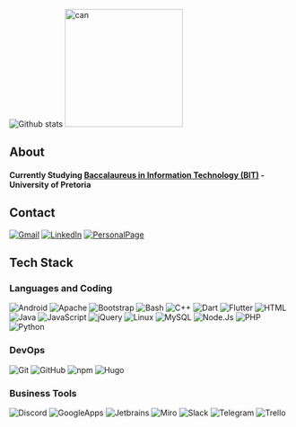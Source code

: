 ![Github stats](https://github-readme-stats.vercel.app/api?username=bitBadger8&theme=bear&show_icons=true&count_private=true)
<img src="https://media.giphy.com/media/U44oEFAkQevhcFfc2v/giphy.gif" alt="can" width="210"/>

## About

#### Currently Studying <a href="https://www.up.ac.za/school-of-information-technology/article/34748/bit" target="_blank">Baccalaureus in Information Technology (BIT)</a> - University of Pretoria

## Contact

<p><a href="mailto:kevindupreez8@gmail.com" target="_blank"><img alt="Gmail" src="https://img.shields.io/badge/Email-%2312100E.svg?&style=for-the-badge&logo=Gmail" /></a> <a href="https://www.linkedin.com/in/kevindupreez8" target="_blank"><img alt="LinkedIn" src="https://img.shields.io/badge/linkedin-%2312100E.svg?&style=for-the-badge&logo=linkedin" /></a> <a href="https://bitbadger8.github.io/" target="_blank"><img alt="PersonalPage" src="https://img.shields.io/badge/Personal Page-%2312100E.svg?&style=for-the-badge&logo=linux&logoColor=cyan" /></a></p>

## Tech Stack

### Languages and Coding

<p>
<img alt="Android" src="https://img.shields.io/badge/Android-%2312100E.svg?&style=for-the-badge&logo=Android" /> <img alt="Apache" src="https://img.shields.io/badge/Apache-%2312100E.svg?&style=for-the-badge&logo=Apache" /> <img alt="Bootstrap" src="https://img.shields.io/badge/Bootstrap-%2312100E.svg?&style=for-the-badge&logo=Bootstrap" /> <img alt="Bash" src="https://img.shields.io/badge/Bash-%2312100E.svg?&style=for-the-badge&logo=GNUBash" /> <img alt="C++" src="https://img.shields.io/badge/C++-%2312100E.svg?&style=for-the-badge&logo=Cplusplus" /> <img alt="Dart" src="https://img.shields.io/badge/Dart-%2312100E.svg?&style=for-the-badge&logo=Dart" /> <img alt="Flutter" src="https://img.shields.io/badge/Flutter-%2312100E.svg?&style=for-the-badge&logo=flutter" /> <img alt="HTML" src="https://img.shields.io/badge/HTML-%2312100E.svg?&style=for-the-badge&logo=HTML5" /> <img alt="Java" src="https://img.shields.io/badge/Java-%2312100E.svg?&style=for-the-badge&logo=Java" /> <img alt="JavaScript" src="https://img.shields.io/badge/JavaScript-%2312100E.svg?&style=for-the-badge&logo=JavaScript" /> 
<img alt="jQuery" src="https://img.shields.io/badge/jQuery-%2312100E.svg?&style=for-the-badge&logo=jQuery" /> 
<img alt="Linux" src="https://img.shields.io/badge/Linux-%2312100E.svg?&style=for-the-badge&logo=Linux" /> 
<img alt="MySQL" src="https://img.shields.io/badge/MySQL-%2312100E.svg?&style=for-the-badge&logo=MySQL" /> 
<img alt="Node.Js" src="https://img.shields.io/badge/Node.Js-%2312100E.svg?&style=for-the-badge&logo=node.js" /> 
<img alt="PHP" src="https://img.shields.io/badge/PHP-%2312100E.svg?&style=for-the-badge&logo=PHP" /> 
<img alt="Python" src="https://img.shields.io/badge/Python-%2312100E.svg?&style=for-the-badge&logo=Python" /></p>

### DevOps

<p>
<img alt="Git" src= "https://img.shields.io/badge/Git-%2312100E.svg?&style=for-the-badge&logo=Git" /> <img alt="GitHub" src= "https://img.shields.io/badge/GitHub-%2312100E.svg?&style=for-the-badge&logo=GitHub" /> <img alt="npm" src= "https://img.shields.io/badge/npm-%2312100E.svg?&style=for-the-badge&logo=npm" /> <img alt="Hugo" src= "https://img.shields.io/badge/Hugo-%2312100E.svg?&style=for-the-badge&logo=Hugo" /></p>

### Business Tools

<p>
<img alt="Discord" src = "https://img.shields.io/badge/Discord-%2312100E.svg?&style=for-the-badge&logo=Discord" /> <img alt="GoogleApps" src = "https://img.shields.io/badge/GoogleApps-%2312100E.svg?&style=for-the-badge&logo=Google" /> <img alt="Jetbrains" src = "https://img.shields.io/badge/Jetbrains-%2312100E.svg?&style=for-the-badge&logo=Jetbrains" /> <img alt="Miro" src = "https://img.shields.io/badge/Miro-%2312100E.svg?&style=for-the-badge&logo=Miro" /> <img alt="Slack" src = "https://img.shields.io/badge/Slack-%2312100E.svg?&style=for-the-badge&logo=Slack" /> <img alt="Telegram" src = "https://img.shields.io/badge/Telegram-%2312100E.svg?&style=for-the-badge&logo=Telegram" /> <img alt="Trello" src = "https://img.shields.io/badge/Trello-%2312100E.svg?&style=for-the-badge&logo=Trello" /></p>
